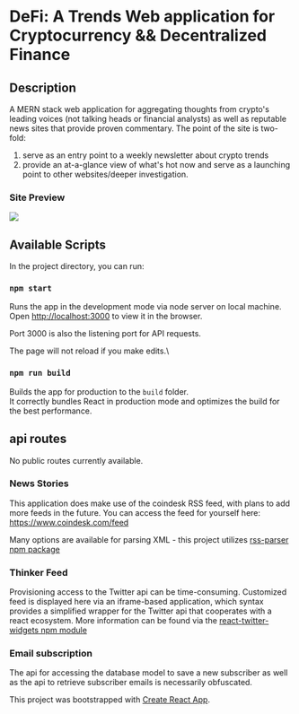 # DeFi: A Trends Web application for Cryptocurrency && Decentralized Finance

## Description

A MERN stack web application for aggregating thoughts from crypto's leading voices (not talking heads or financial analysts) as well as reputable news sites that provide proven commentary. The point of the site is two-fold:
1) serve as an entry point to a weekly newsletter about crypto trends
2) provide an at-a-glance view of what's hot now and serve as a launching point to other websites/deeper investigation.

### Site Preview

![](defi.gif)

## Available Scripts

In the project directory, you can run:

### `npm start`

Runs the app in the development mode via node server on local machine.\
Open [http://localhost:3000](http://localhost:3000) to view it in the browser.

Port 3000 is also the listening port for API requests.

The page will not reload if you make edits.\

### `npm run build`

Builds the app for production to the `build` folder.\
It correctly bundles React in production mode and optimizes the build for the best performance.

## api routes

No public routes currently available.

### News Stories
This application does make use of the coindesk RSS feed, with plans to add more feeds in the future. You can access the feed for yourself here: 
https://www.coindesk.com/feed

Many options are available for parsing XML - this project utilizes [rss-parser npm package](https://www.npmjs.com/package/rss-parser)

### Thinker Feed
Provisioning access to the Twitter api can be time-consuming. Customized feed is displayed here via an iframe-based application, which syntax provides a simplified wrapper for the Twitter api that cooperates with a react ecosystem. More information can be found via the [react-twitter-widgets npm module](https://www.npmjs.com/package/react-twitter-widgets)

### Email subscription
The api for accessing the database model to save a new subscriber as well as the api to retrieve subscriber emails is necessarily obfuscated.



This project was bootstrapped with [Create React App](https://github.com/facebook/create-react-app).
